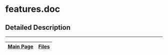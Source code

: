 # features.doc #



## Detailed Description ##




---
| [Main Page](Doxygen.md) | [Files](Doxygen_files.md) |
|:------------------------|:--------------------------|